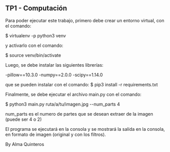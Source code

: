 ## TP1 - Computación

Para poder ejecutar este trabajo, primero debe crear un entorno virtual, con el comando:

$ virtualenv -p python3 venv

y activarlo con el comando:

$ source venv/bin/activate

Luego, se debe instalar las siguientes librerías:

-pillow==10.3.0
-numpy==2.0.0
-scipy==1.14.0

que se pueden instalar con el comando: $ pip3 install -r requirements.txt

Finalmente, se debe ejecutar el archivo main.py con el comando:

$ python3 main.py ruta/a/tu/imagen.jpg --num_parts 4

num_parts es el numero de partes que se desean extraer de la imagen (puede ser 4 o 2)

El programa se ejecutará en la consola y se mostrará la salida en la consola, en formato de imagen (original y con los filtros).

By Alma Quinteros